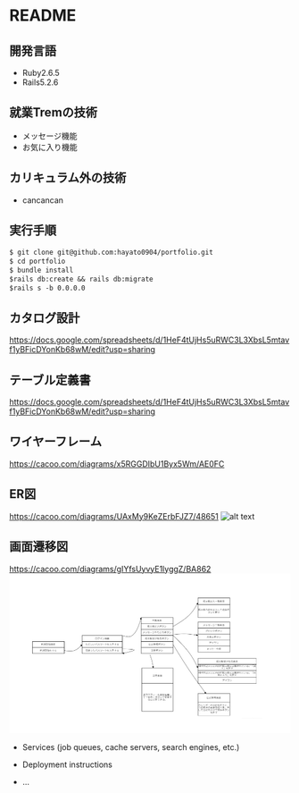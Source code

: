 # README
## 開発言語

* Ruby2.6.5
* Rails5.2.6
## 就業Tremの技術

* メッセージ機能
* お気に入り機能
## カリキュラム外の技術

* cancancan
## 実行手順

```
$ git clone git@github.com:hayato0904/portfolio.git
$ cd portfolio
$ bundle install
$rails db:create && rails db:migrate
$rails s -b 0.0.0.0
```
## カタログ設計
https://docs.google.com/spreadsheets/d/1HeF4tUjHs5uRWC3L3XbsL5mtavf1yBFicDYonKb68wM/edit?usp=sharing

## テーブル定義書
https://docs.google.com/spreadsheets/d/1HeF4tUjHs5uRWC3L3XbsL5mtavf1yBFicDYonKb68wM/edit?usp=sharing

## ワイヤーフレーム
https://cacoo.com/diagrams/x5RGGDIbU1Byx5Wm/AE0FC

## ER図
https://cacoo.com/diagrams/UAxMy9KeZErbFJZ7/48651
![alt text](ER図.png)

## 画面遷移図
https://cacoo.com/diagrams/gIYfsUyvyE1lyggZ/BA862
![alt text](画面遷移図.png)



* Services (job queues, cache servers, search engines, etc.)

* Deployment instructions

* ...
